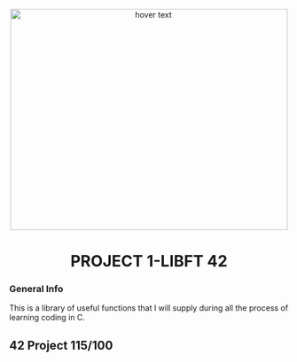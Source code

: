 <p align="center">
  <img src="https://images.unsplash.com/photo-1472173148041-00294f0814a2?ixlib=rb-1.2.1&ixid=MnwxMjA3fDB8MHxwaG90by1wYWdlfHx8fGVufDB8fHx8&auto=format&fit=crop&w=1470&q=80)" width="500" height= "400" title="hover text">
</p>

<H1 align="center">
PROJECT 1-LIBFT 42
</H1>
<!---
## Table of Contents
1. [General Info](#general-info)
2. [Functions](#Functions)
3. [Bonus Functions (listes chaînées)](#Bonus-Functions)
-->

### General Info

This is a library of useful functions that I will supply during all the process of learning coding in C.
<!---
## Functions

| Name             |    Action|
| :--------------- |:---------------:|
|ft_abs.c| absolute value|
|ft_atoi.c| str to int|
|ft_atol.c| str to long int|
|ft_atoll.c| str to long long int|
|ft_bzero.c||
|ft_calloc.c| realloc|
|ft_double_abs.c||
|ft_double_pow.c||
|ft_isalnum.c||
|ft_isalpha.c||
|ft_isascii.c||
|ft_isdigit.c||
|ft_isprint.c||
|ft_isstr_alnum.c||
|ft_isstr_num.c||
|ft_itoa.c||
|ft_lst_get_median.c||
|ft_lst_int_check_order.c||
|ft_lst_int_occurence.c||
|ft_lst_int_print.c||
|ft_lst_int_search.c||
|ft_lst_int_search_index.c||
|ft_lst_long_check_order.c||
|ft_lst_long_fill.c||
|ft_lst_str_print.c||
|ft_lstadd_back.c||
|ft_lstadd_front.c||
|ft_lstclear.c||
|ft_lstdelone.c||
|ft_lstfree.c||
|ft_lstiter.c||
|ft_lstlast.c||
|ft_lstmap.c||
|ft_lstnew.c||
|ft_lstsize.c||
|ft_memccpy.c||
|ft_memchr.c||
|ft_memcmp.c||
|ft_memcpy.c||
|ft_memmove.c||
|ft_memset.c||
|ft_min.c||
|ft_putchar_fd.c||
|ft_putendl_fd.c||
|ft_putnbr_fd.c||
|ft_putstr_fd.c||
|ft_split.c||
|ft_str_add.c||
|ft_str_delete.c||
|ft_strchr.c||
|ft_strdup.c||
|ft_strjoin.c||
|ft_strlcat.c||
|ft_strlcpy.c||
|ft_strlen.c||
|ft_strmapi.c||
|ft_strncmp.c||
|ft_strnstr.c||
|ft_strrchr.c||
|ft_strstr.c||
|ft_strtrim.c||
|ft_substr.c||
|ft_tab_int_print.c||
|ft_tab_long_print.c||
|ft_tab_long_sort.c||
|ft_tab_str_print.c||
|ft_tolower.c||
|ft_toupper.c||


## Bonus Functions
***



***
-->
## 42 Project 115/100


